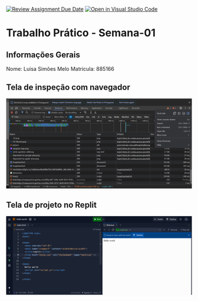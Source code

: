 [![Review Assignment Due Date](https://classroom.github.com/assets/deadline-readme-button-22041afd0340ce965d47ae6ef1cefeee28c7c493a6346c4f15d667ab976d596c.svg)](https://classroom.github.com/a/Ue6hVgM5)
[![Open in Visual Studio Code](https://classroom.github.com/assets/open-in-vscode-2e0aaae1b6195c2367325f4f02e2d04e9abb55f0b24a779b69b11b9e10269abc.svg)](https://classroom.github.com/online_ide?assignment_repo_id=18192429&assignment_repo_type=AssignmentRepo)
# Trabalho Prático - Semana-01

## Informações Gerais
Nome: Luisa Simões Melo
Matricula: 885166

## Tela de inspeção com navegador
![alt text](image-1.png)


## Tela de projeto no Replit
![alt text](image.png)

